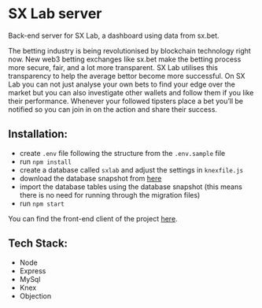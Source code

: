 # SX Lab server

Back-end server for SX Lab, a dashboard using data from sx.bet.

The betting industry is being revolutionised by blockchain technology right now. New web3 betting exchanges like sx.bet make the betting process more secure, fair, and a lot more transparent. SX Lab utilises this transparency to help the average bettor become more successful. On SX Lab you can not just analyse your own bets to find your edge over the market but you can also investigate other wallets and follow them if you like their performance. Whenever your followed tipsters place a bet you’ll be notified so you can join in on the action and share their success.

## Installation:

- create `.env` file following the structure from the `.env.sample` file
- run `npm install`
- create a database called `sxlab` and adjust the settings in `knexfile.js`
- download the database snapshot from [here](https://drive.google.com/file/d/1IHRR8PYtyDz-6KbWqPloFI3AiMbVfEW_/view?usp=sharing)
- import the database tables using the database snapshot (this means there is no need for running through the migration files)
- run `npm start`

You can find the front-end client of the project [here](https://github.com/KonstantinMack/SXlab-client).

## Tech Stack:

- Node
- Express
- MySql
- Knex
- Objection
